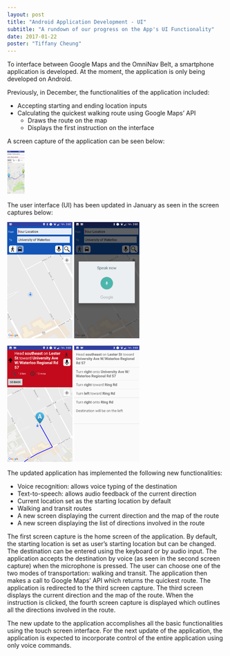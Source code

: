 ```yaml
---
layout: post
title: "Android Application Development - UI"
subtitle: "A rundown of our progress on the App's UI Functionality"
date: 2017-01-22
poster: "Tiffany Cheung"
---
```


To interface between Google Maps and the OmniNav Belt, a smartphone application is developed. At the moment, the application is only being developed on Android.

Previously, in December, the functionalities of the application included:

- Accepting starting and ending location inputs
- Calculating the quickest walking route using Google Maps’ API
    - Draws the route on the map
    - Displays the first instruction on the interface

A screen capture of the application can be seen below:

<img src="/images/blog/2017-01-22/image_1.tif" alt="OLD App Screen Capture" width="40" height="100">

The user interface (UI) has been updated in January as seen in the screen captures below:

<img src="/images/blog/2017-01-22/image_2.png" alt="App Updated Screen Capture_1" width="30%" height="30%"> <img src="/images/blog/2017-01-22/image_3.png" alt="App Updated Screen Capture_3" width="30%" height="30%">

<img src="/images/blog/2017-01-22/image_4.png" alt="App Updated Screen Capture_4" width="30%" height="30%"> <img src="/images/blog/2017-01-22/image_5.png" alt="App Updated Screen Capture_5" width="30%" height="30%">

The updated application has implemented the following new functionalities:
- Voice recognition: allows voice typing of the destination
- Text-to-speech: allows audio feedback of the current direction 
- Current location set as the starting location by default
- Walking and transit routes
- A new screen displaying the current direction and the map of the route
- A new screen displaying the list of directions involved in the route

The first screen capture is the home screen of the application. By default, the starting location is set as user’s starting location but can be changed. The destination can be entered using the keyboard or by audio input. The application accepts the destination by voice (as seen in the second screen capture) when the microphone is pressed. The user can choose one of the two modes of transportation: walking and transit. The application then makes a call to Google Maps’ API which returns the quickest route. The application is redirected to the third screen capture. The third screen displays the current direction and the map of the route. When the instruction is clicked, the fourth screen capture is displayed which outlines all the directions involved in the route.

The new update to the application accomplishes all the basic functionalities using the touch screen interface. For the next update of the application, the application is expected to incorporate control of the entire application using only voice commands.
